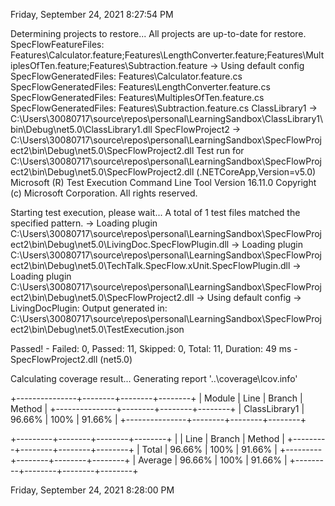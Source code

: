 
Friday, September 24, 2021 8:27:54 PM

  Determining projects to restore...
  All projects are up-to-date for restore.
  SpecFlowFeatureFiles: Features\Calculator.feature;Features\LengthConverter.feature;Features\MultiplesOfTen.feature;Features\Subtraction.feature
-> Using default config
  SpecFlowGeneratedFiles: Features\Calculator.feature.cs
  SpecFlowGeneratedFiles: Features\LengthConverter.feature.cs
  SpecFlowGeneratedFiles: Features\MultiplesOfTen.feature.cs
  SpecFlowGeneratedFiles: Features\Subtraction.feature.cs
  ClassLibrary1 -> C:\Users\30080717\source\repos\personal\LearningSandbox\ClassLibrary1\bin\Debug\net5.0\ClassLibrary1.dll
  SpecFlowProject2 -> C:\Users\30080717\source\repos\personal\LearningSandbox\SpecFlowProject2\bin\Debug\net5.0\SpecFlowProject2.dll
Test run for C:\Users\30080717\source\repos\personal\LearningSandbox\SpecFlowProject2\bin\Debug\net5.0\SpecFlowProject2.dll (.NETCoreApp,Version=v5.0)
Microsoft (R) Test Execution Command Line Tool Version 16.11.0
Copyright (c) Microsoft Corporation.  All rights reserved.

Starting test execution, please wait...
A total of 1 test files matched the specified pattern.
-> Loading plugin C:\Users\30080717\source\repos\personal\LearningSandbox\SpecFlowProject2\bin\Debug\net5.0\LivingDoc.SpecFlowPlugin.dll
-> Loading plugin C:\Users\30080717\source\repos\personal\LearningSandbox\SpecFlowProject2\bin\Debug\net5.0\TechTalk.SpecFlow.xUnit.SpecFlowPlugin.dll
-> Loading plugin C:\Users\30080717\source\repos\personal\LearningSandbox\SpecFlowProject2\bin\Debug\net5.0\SpecFlowProject2.dll
-> Using default config
-> LivingDocPlugin: Output generated in: C:\Users\30080717\source\repos\personal\LearningSandbox\SpecFlowProject2\bin\Debug\net5.0\TestExecution.json

Passed!  - Failed:     0, Passed:    11, Skipped:     0, Total:    11, Duration: 49 ms - SpecFlowProject2.dll (net5.0)

Calculating coverage result...
  Generating report '..\coverage\lcov.info'

+---------------+--------+--------+--------+
| Module        | Line   | Branch | Method |
+---------------+--------+--------+--------+
| ClassLibrary1 | 96.66% | 100%   | 91.66% |
+---------------+--------+--------+--------+

+---------+--------+--------+--------+
|         | Line   | Branch | Method |
+---------+--------+--------+--------+
| Total   | 96.66% | 100%   | 91.66% |
+---------+--------+--------+--------+
| Average | 96.66% | 100%   | 91.66% |
+---------+--------+--------+--------+


Friday, September 24, 2021 8:28:00 PM

